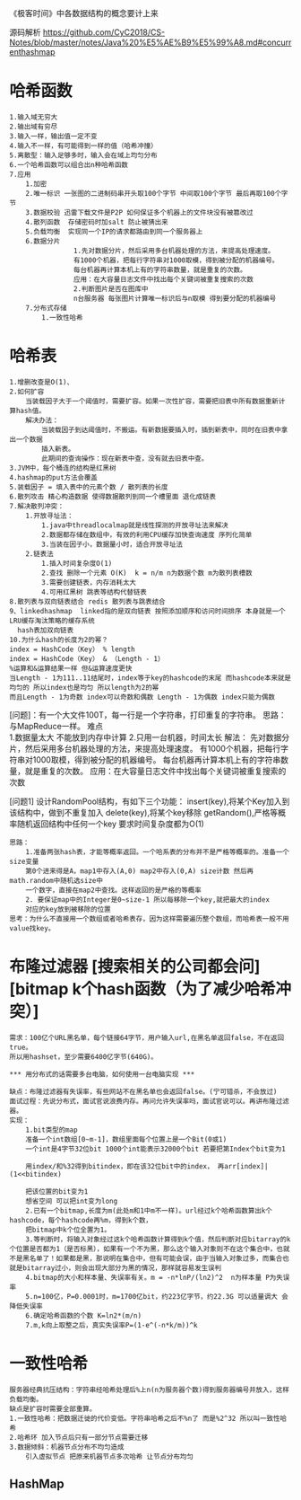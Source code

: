 《极客时间》中各数据结构的概念要计上来

源码解析
https://github.com/CyC2018/CS-Notes/blob/master/notes/Java%20%E5%AE%B9%E5%99%A8.md#concurrenthashmap 


# 哈希函数
    1.输入域无穷大
    2.输出域有穷尽
    3.输入一样，输出值一定不变
    4.输入不一样，有可能得到一样的值（哈希冲撞）
    5.离散型：输入足够多时，输入会在域上均匀分布 
    6.一个哈希函数可以组合出n种哈希函数
    7.应用
        1.加密
        2.唯一标识 一张图的二进制码串开头取100个字节 中间取100个字节 最后再取100个字节
        3.数据校验 迅雷下载文件是P2P 如何保证多个机器上的文件块没有被篡改过
        4.散列函数  存储密码时加salt 防止被猜出来
        5.负载均衡  实现同一个IP的请求都路由到同一个服务器上
        6.数据分片  
                    1.先对数据分片，然后采用多台机器处理的方法，来提高处理速度。
                    有1000个机器，把每行字符串对1000取模，得到被分配的机器编号。
                    每台机器再计算本机上有的字符串数量，就是重复的次数。
                    应用：在大容量日志文件中找出每个关键词被重复搜索的次数
                    2.判断图片是否在图库中
                    n台服务器 每张图片计算唯一标识后与n取模 得到要分配的机器编号
        7.分布式存储 
            1.一致性哈希

    

# 哈希表
    1.增删改查是O(1)、
    2.如何扩容
        当装载因子大于一个阈值时，需要扩容。如果一次性扩容，需要把旧表中所有数据重新计算hash值。
        解决办法：
            当装载因子到达阈值时，不搬运。有新数据要插入时，插到新表中，同时在旧表中拿出一个数据
            插入新表。
            此期间的查询操作：现在新表中查，没有就去旧表中查。
    3.JVM中，每个桶连的结构是红黑树
    4.hashmap的put方法会覆盖
    5.装载因子 = 填入表中的元素个数 / 散列表的长度
    6.散列攻击 精心构造数据 使得数据散列到同一个槽里面 退化成链表
    7.解决散列冲突：
        1.开放寻址法：
            1.java中threadlocalmap就是线性探测的开放寻址法来解决
            2.数据都存储在数组中，有效的利用CPU缓存加快查询速度 序列化简单
            3.当装在因子小，数据量小时，适合开放寻址法
        2.链表法
            1.插入时间复杂度O(1)
            2.查找 删除一个元素 O(K)  k = n/m n为数据个数 m为散列表槽数
            3.需要创建链表，内存消耗太大
            4.可用红黑树 跳表等结构代替链表
    8.散列表与双向链表结合 redis 散列表与跳表结合
    9、linkedhashmap  linked指的是双向链表 按照添加顺序和访问时间排序 本身就是一个LRU缓存淘汰策略的缓存系统
      hash表加双向链表
    10.为什么hash的长度为2的幂？
    index = HashCode（Key） % length
    index = HashCode（Key） & （Length - 1）
    %运算和&运算结果一样 但&运算速度更快  
    当Length - 1为111..11结尾时，index等于key的hashcode的末尾 而hashcode本来就是均匀的 所以index也是均匀 所以length为2的幂
    而且Length - 1为奇数 index可以奇数和偶数 Length - 1为偶数 index只能为偶数 


[问题]：有一个大文件100T，每一行是一个字符串，打印重复的字符串。
    思路：与MapReduce一样。
    难点    
        1.数据量太大 不能放到内存中计算
        2.只用一台机器，时间太长
    解法：
        先对数据分片，然后采用多台机器处理的方法，来提高处理速度。
        有1000个机器，把每行字符串对1000取模，得到被分配的机器编号。
        每台机器再计算本机上有的字符串数量，就是重复的次数。
    应用：在大容量日志文件中找出每个关键词被重复搜索的次数

[问题1] 设计RandomPool结构，有如下三个功能：
        insert(key),将某个Key加入到该结构中，做到不重复加入
        delete(key),将某个key移除
        getRandom(),严格等概率随机返回结构中任何一个key    要求时间复杂度都为O(1)

    思路：
        1.准备两张hash表，才能等概率返回。一个哈系表的分布并不是严格等概率的。准备一个size变量
        第0个进来得是A，map1中存入(A,0) map2中存入(0,A) size计数 然后再math.random中随机选size中
        一个数字，直接在map2中查找。这样返回的是严格的等概率
        2. 要保证map中的Integer是0~size-1 所以每移除一个key,就把最大的index
        对应的key放到被移除的位置
    思考：为什么不直接用一个数组或者哈希表存，因为这样需要遍历整个数组，而哈希表一般不用value找key。

# 布隆过滤器 [搜索相关的公司都会问]   [bitmap   k个hash函数（为了减少哈希冲突）]

    需求：100亿个URL黑名单，每个链接64字节，用户输入url,在黑名单返回false，不在返回true。
    所以用hashset，至少需要6400亿字节(640G)。

    *** 用分布式的话需要多台电脑，如何使用一台电脑实现 ***

    缺点：布隆过滤器有失误率，有些网站不在黑名单也会返回false。(宁可错杀，不会放过)
    面试过程：先说分布式，面试官说浪费内存。再问允许失误率吗，面试官说可以。再讲布隆过滤器。
    实现：
        1.bit类型的map
        准备一个int数组[0~m-1]，数组里面每个位置上是一个Bit(0或1)
        一个int是4字节32位bit 1000个int能表示32000个bit 若要把第Index个bit变为1

        用index/和%32得到bitindex，即在该32位bit中的index， 再arr[index]|(1<<bitindex)

        把该位置的bit变为1
        想省空间 可以把int变为long 
        2.已有一个bitmap,长度为m(此处m和1中m不一样)。url经过k个哈希函数算出k个hashcode，每个hashcode再%m，得到k个数，
        把bitmap中k个位全置为1。
        3.等判断时，将输入对象经过这k个哈希函数计算得到k个值，然后判断对应bitarray的k个位置是否都为1（是否标黑），如果有一个不为黑，那么这个输入对象则不在这个集合中，也就不是黑名单了！如果都是黑，那说明在集合中，但有可能会误，由于当输入对象过多，而集合也就是bitarray过小，则会出现大部分为黑的情况，那样就容易发生误判
        4.bitmap的大小和样本量、失误率有关。m = -n*lnP/(ln2)^2  n为样本量 P为失误率
        5.n=100亿，P=0.0001时，m=1700亿bit，约223亿字节，约22.3G 可以适量调大 会降低失误率
        6.确定哈希函数的个数 K=ln2*(m/n) 
        7.m,k向上取整之后，真实失误率P=(1-e^(-n*k/m))^k



# 一致性哈希
    服务器经典抗压结构：字符串经哈希处理后%上n(n为服务器个数)得到服务器编号并放入，这样负载均衡。
    缺点是扩容时需要全部重算。
    1.一致性哈希：把数据迁徙的代价变低。字符串哈希之后不%n了 而是%2^32 所以叫一致性哈希
    2.哈希环 加入节点后只有一部分节点需要迁移
    3.数据倾斜：机器节点分布不均匀造成
        引入虚拟节点 把原来机器节点多次哈希 让节点分布均匀


## HashMap





